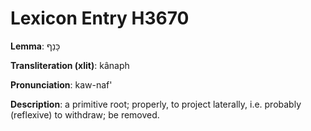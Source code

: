 # Lexicon Entry H3670

**Lemma**: כָּנַף

**Transliteration (xlit)**: kânaph

**Pronunciation**: kaw-naf'

**Description**:
a primitive root; properly, to project laterally, i.e. probably (reflexive) to withdraw; be removed.
